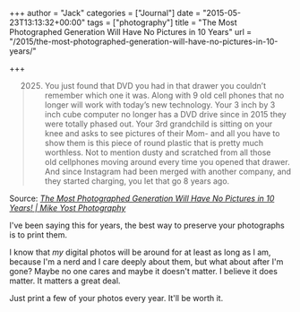 +++
author = "Jack"
categories = ["Journal"]
date = "2015-05-23T13:13:32+00:00"
tags = ["photography"]
title = "The Most Photographed Generation Will Have No Pictures in 10 Years"
url = "/2015/the-most-photographed-generation-will-have-no-pictures-in-10-years/"

+++

> 2025. You just found that DVD you had in that drawer you couldn’t remember which one it was. Along with 9 old cell phones that no longer will work with today’s new technology. Your 3 inch by 3 inch cube computer no longer has a DVD drive since in 2015 they were totally phased out. Your 3rd grandchild is sitting on your knee and asks to see pictures of their Mom- and all you have to show them is this piece of round plastic that is pretty much worthless. Not to mention dusty and scratched from all those old cellphones moving around every time you opened that drawer. And since Instagram had been merged with another company, and they started charging, you let that go 8 years ago.

Source: _[The Most Photographed Generation Will Have No Pictures in 10 Years! | Mike Yost Photography][1]_

I've been saying this for years, the best way to preserve your photographs is to print them.

I know that _my_ digital photos will be around for at least as long as I am, because I'm a nerd and I care deeply about them, but what about after I'm gone? Maybe no one cares and maybe it doesn't matter. I believe it does matter. It matters a great deal.

Just print a few of your photos every year. It'll be worth it.

&nbsp;

 [1]: https://mikeyostphotography.wordpress.com/2015/01/31/the-most-photographed-generation-will-have-no-pictures-in-10-years/